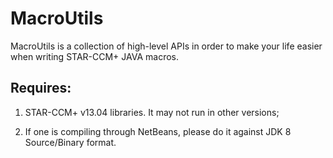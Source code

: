 # MacroUtils

MacroUtils is a collection of high-level APIs in order to make your life easier when writing STAR-CCM+ JAVA macros.

## Requires:

1. STAR-CCM+ v13.04 libraries. It may not run in other versions;

1. If one is compiling through NetBeans, please do it against JDK 8 Source/Binary format.
